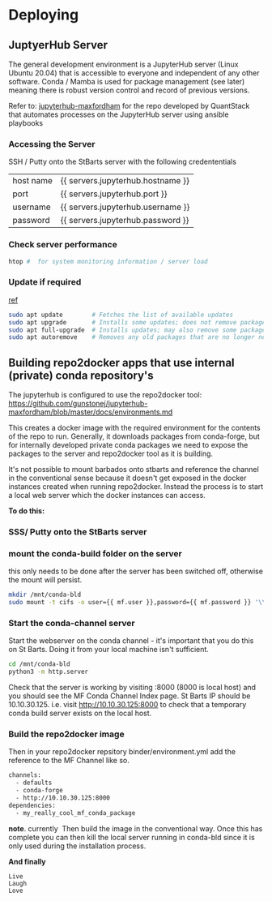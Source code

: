 # Deploying

## JuptyerHub Server

The general development environment is a JupyterHub server (Linux Ubuntu 20.04) that is accessible to everyone and independent of any other software. Conda / Mamba is used for package management (see later) meaning there is robust version control and record of previous versions.

Refer to:
[jupyterhub-maxfordham](https://github.com/gunstonej/jupyterhub-maxfordham)
for the repo developed by QuantStack that automates processes on the JupyterHub server using ansible playbooks

### Accessing the Server

SSH / Putty onto the StBarts server with the following credententials

|           |                                   |
| --------- | --------------------------------- |
| host name | {{ servers.jupyterhub.hostname }} |
| port      | {{ servers.jupyterhub.port }}     |
| username  | {{ servers.jupyterhub.username }} |
| password  | {{ servers.jupyterhub.password }} |

### Check server performance

```bash
htop #  for system monitoring information / server load
```

### Update if required

[ref](https://askubuntu.com/questions/196768/how-to-install-updates-via-command-line)

```bash
sudo apt update        # Fetches the list of available updates
sudo apt upgrade       # Installs some updates; does not remove packages
sudo apt full-upgrade  # Installs updates; may also remove some packages, if needed
sudo apt autoremove    # Removes any old packages that are no longer needed
```

## Building repo2docker apps that use internal (private) conda repository's

The jupyterhub is configured to use the repo2docker tool:
https://github.com/gunstonej/jupyterhub-maxfordham/blob/master/docs/environments.md

This creates a docker image with the required environment for the contents of the repo to run.
Generally, it downloads packages from conda-forge, but for internally developed private conda
packages we need to expose the packages to the server and repo2docker tool as it is building.

It's not possible to mount barbados onto stbarts and reference the channel in the conventional sense because it doesn't get exposed in the docker instances created when running repo2docker.
Instead the process is to start a local web server which the docker instances can access.

**To do this:**

### SSS/ Putty onto the StBarts server

### mount the conda-build folder on the server

this only needs to be done after the server has been switched off, otherwise the mount will persist.

```bash
mkdir /mnt/conda-bld
sudo mount -t cifs -o user={{ mf.user }},password={{ mf.password }} '\\barbados\apps\conda\conda-bld' /mnt/conda-bld
```

### Start the conda-channel server

Start the webserver on the conda channel - it's important that you do this on St Barts. Doing it from your local machine isn't sufficient.

```bash
cd /mnt/conda-bld
python3 -m http.server
```

Check that the server is working by visiting <St Barts IP>:8000 (8000 is local host) and you should see the MF Conda Channel Index page.
St Barts IP should be 10.10.30.125.
i.e. visit http://10.10.30.125:8000 to check that a temporary conda build server exists on the local host.

### Build the repo2docker image

Then in your repo2docker repsitory binder/environment.yml add the reference to the MF Channel like so. 

```bash
channels:
  - defaults
  - conda-forge
  - http://10.10.30.125:8000
dependencies:
  - my_really_cool_mf_conda_package
```

__note__. currently
​
Then build the image in the conventional way. Once this has complete you can then kill the local server running in conda-bld since it is only used during the installation process.

**And finally**

```
Live
Laugh
Love
```
